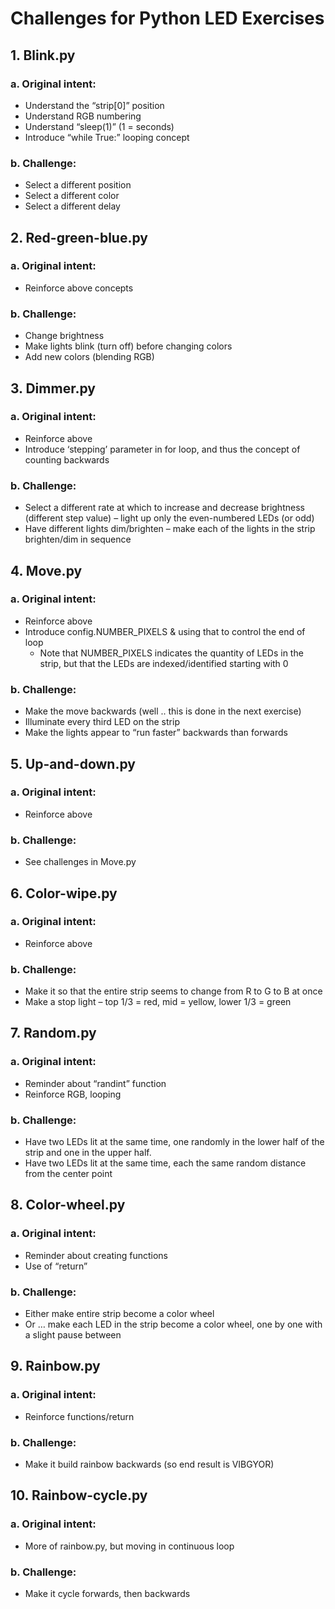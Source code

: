 
# Challenges for Python LED Exercises

## 1. Blink.py
### a. Original intent:
- Understand the “strip[0]” position
- Understand RGB numbering
- Understand “sleep(1)” (1 = seconds)
- Introduce “while True:” looping concept

### b. Challenge:
- Select a different position
- Select a different color
- Select a different delay

## 2. Red-green-blue.py
### a. Original intent:
- Reinforce above concepts

### b. Challenge:
- Change brightness
- Make lights blink (turn off) before changing colors
- Add new colors (blending RGB)

## 3. Dimmer.py
### a. Original intent:
- Reinforce above
- Introduce ‘stepping’ parameter in for loop, and thus the concept of counting backwards

### b. Challenge:
- Select a different rate at which to increase and decrease brightness (different step value) – light up only the even-numbered LEDs (or odd)
- Have different lights dim/brighten – make each of the lights in the strip brighten/dim in sequence

## 4. Move.py
### a. Original intent:
- Reinforce above
- Introduce config.NUMBER_PIXELS & using that to control the end of loop
  - Note that NUMBER_PIXELS indicates the quantity of LEDs in the strip, but that the LEDs are indexed/identified starting with 0

### b. Challenge:
- Make the move backwards (well .. this is done in the next exercise)
- Illuminate every third LED on the strip
- Make the lights appear to “run faster” backwards than forwards

## 5. Up-and-down.py
### a. Original intent:
- Reinforce above

### b. Challenge:
- See challenges in Move.py

## 6. Color-wipe.py
### a. Original intent:
- Reinforce above

### b. Challenge:
- Make it so that the entire strip seems to change from R to G to B at once
- Make a stop light – top 1/3 = red, mid = yellow, lower 1/3 = green

## 7. Random.py
### a. Original intent:
- Reminder about “randint” function
- Reinforce RGB, looping

### b. Challenge:
- Have two LEDs lit at the same time, one randomly in the lower half of the strip and one in the upper half.
- Have two LEDs lit at the same time, each the same random distance from the center point

## 8. Color-wheel.py
### a. Original intent:
- Reminder about creating functions
- Use of “return”

### b. Challenge:
- Either make entire strip become a color wheel
- Or … make each LED in the strip become a color wheel, one by one with a slight pause between

## 9. Rainbow.py
### a. Original intent:
- Reinforce functions/return

### b. Challenge:
- Make it build rainbow backwards (so end result is VIBGYOR)

## 10. Rainbow-cycle.py
### a. Original intent:
- More of rainbow.py, but moving in continuous loop

### b. Challenge:
- Make it cycle forwards, then backwards
